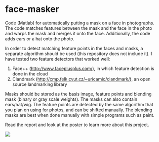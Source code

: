 # face-masker
Code (Matlab) for automatically putting a mask on a face in photographs. The code matches features between the mask and the face in the photo and warps the mask and merges it onto the face. Additionally, the code adds ears or a hat onto the photo.

In order to detect matching feature points in the faces and masks, a separate algorithm should be used (this repository does not include it). I have tested two feature detectors that worked well:
1. Face++ (http://www.faceplusplus.com/), in which feature detection is done in the cloud
2. Clandmark (http://cmp.felk.cvut.cz/~uricamic/clandmark/), an open source landmarking library

Masks should be stored as the basis image, feature points and blending mask (binary or gray scale weights).
The masks can also contain ears/hat/wig.
The feature points are detected by the same algorithm that you plan on using for photos, and can be shifted manually.
The blending masks are best when done manually with simple programs such as paint.

Read the report and look at the poster to learn more about this project.

![](https://cloud.githubusercontent.com/assets/19598320/17883585/3b96676c-68c8-11e6-9ae9-29140fca29ab.png)

